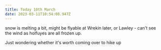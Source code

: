 ```yaml
---
title: Today 10th March
date: 2023-03-11T10:54:08.947Z
---
```

snow is melting a bit, might be flyable at Wrekin later, or Lawley - can't see the wind as holfuyes are all frozen up.



Just wondering whether it's worth coming over to hike up